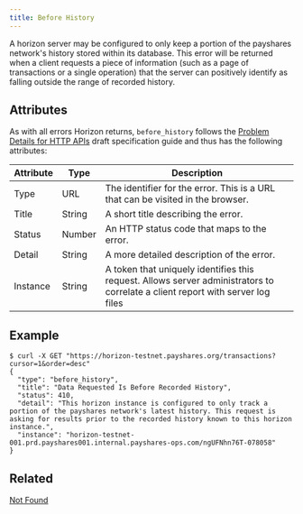 ```yaml
---
title: Before History
---
```


A horizon server may be configured to only keep a portion of the payshares network's history stored within its database.  This error will be returned when a client requests a piece of information (such as a page of transactions or a single operation) that the server can positively identify as falling outside the range of recorded history.

## Attributes

As with all errors Horizon returns, `before_history` follows the [Problem Details for HTTP APIs](https://tools.ietf.org/html/draft-ietf-appsawg-http-problem-00) draft specification guide and thus has the following attributes:

| Attribute | Type   | Description                                                                                                                     |
| --------- | ----   | ------------------------------------------------------------------------------------------------------------------------------- |
| Type      | URL    | The identifier for the error.  This is a URL that can be visited in the browser.                                                |
| Title     | String | A short title describing the error.                                                                                             |
| Status    | Number | An HTTP status code that maps to the error.                                                                                     |
| Detail    | String | A more detailed description of the error.                                                                                       |
| Instance  | String | A token that uniquely identifies this request. Allows server administrators to correlate a client report with server log files  |

## Example

```shell
$ curl -X GET "https://horizon-testnet.payshares.org/transactions?cursor=1&order=desc"
{
  "type": "before_history",
  "title": "Data Requested Is Before Recorded History",
  "status": 410,
  "detail": "This horizon instance is configured to only track a portion of the payshares network's latest history. This request is asking for results prior to the recorded history known to this horizon instance.",
  "instance": "horizon-testnet-001.prd.payshares001.internal.payshares-ops.com/ngUFNhn76T-078058"
}
```

## Related

[Not Found](./not-found.md)
